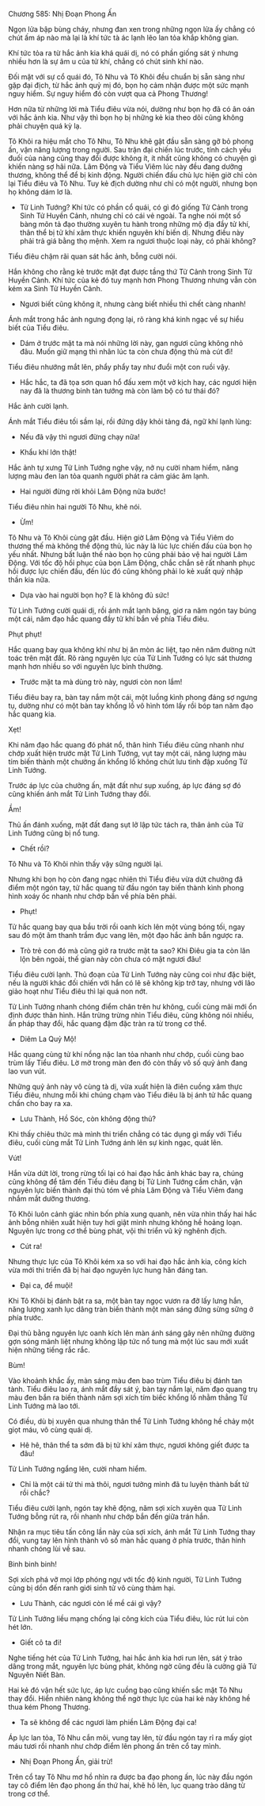 




Chương 585: Nhị Đoạn Phong Ấn


Ngọn lửa bập bùng cháy, nhưng đan xen trong những ngọn lửa ấy chẳng có chút ấm áp nào mà lại là khí tức tà ác lạnh lẽo lan tỏa khắp không gian.

Khí tức tỏa ra từ hắc ảnh kia khá quái dị, nó có phần giống sát ý nhưng nhiều hơn là sự âm u của tử khí, chẳng có chút sinh khí nào.

Đối mặt với sự cổ quái đó, Tô Nhu và Tô Khôi đều chuẩn bị sẵn sàng như gặp đại địch, từ hắc ảnh quỷ mị đó, bọn họ cảm nhận được một sức mạnh nguy hiểm. Sự nguy hiểm đó còn vượt qua cả Phong Thương!

Hơn nữa từ những lời mà Tiểu điêu vừa nói, dường như bọn họ đã có ân oán với hắc ảnh kia. Như vậy thì bọn họ bị những kẻ kia theo dõi cũng không phải chuyện quá kỳ lạ.

Tô Khôi ra hiệu mắt cho Tô Nhu, Tô Nhu khẽ gật đầu sẵn sàng gỡ bỏ phong ấn, vận năng lượng trong người. Sau trận đại chiến lúc trước, tính cách yếu đuối của nàng cũng thay đổi được không ít, ít nhất cũng không có chuyện gì khiến nàng sợ hãi nữa. Lâm Động và Tiểu Viêm lúc này đều đang dưỡng thương, không thể để bị kinh động. Người chiến đấu chủ lực hiện giờ chỉ còn lại Tiểu điêu và Tô Nhu. Tuy kẻ địch dường như chỉ có một người, nhưng bọn họ không dám lơ là.

- Tử Linh Tướng? Khí tức có phần cổ quái, có gì đó giống Tử Cảnh trong Sinh Tử Huyền Cảnh, nhưng chỉ có cái vẻ ngoài. Ta nghe nói một số bàng môn tả đạo thường xuyên tu hành trong những mộ địa đầy tử khí, thân thể bị tử khí xâm thực khiến nguyên khí biến dị. Nhưng điều này phải trả giá bằng thọ mệnh. Xem ra ngươi thuộc loại này, có phải không?

Tiểu điêu chậm rãi quan sát hắc ảnh, bỗng cười nói.

Hắn không cho rằng kẻ trước mặt đạt được tầng thứ Tử Cảnh trong Sinh Tử Huyền Cảnh. Khí tức của kẻ đó tuy mạnh hơn Phong Thương nhưng vẫn còn kém xa Sinh Tử Huyền Cảnh.

- Ngươi biết cũng không ít, nhưng càng biết nhiều thì chết càng nhanh!

Ánh mắt trong hắc ảnh ngưng đọng lại, rõ ràng khá kinh ngạc về sự hiểu biết của Tiểu điêu.

- Dám ở trước mặt ta mà nói những lời này, gan ngươi cũng không nhỏ đâu. Muốn giữ mạng thì nhân lúc ta còn chưa động thủ mà cút đi!

Tiểu điêu nhướng mắt lên, phẩy phẩy tay như đuổi một con ruồi vậy.

- Hắc hắc, ta đã tọa sơn quan hổ đấu xem một vở kịch hay, các ngươi hiện nay đã là thương binh tàn tướng mà còn làm bộ có tư thái đó?

Hắc ảnh cười lạnh.

Ánh mắt Tiểu điêu tối sầm lại, rồi đứng dậy khỏi tảng đá, ngữ khí lạnh lùng:

- Nếu đã vậy thì ngươi đừng chạy nữa!

- Khẩu khí lớn thật!

Hắc ảnh tự xưng Tử Linh Tướng nghe vậy, nở nụ cười nham hiểm, năng lượng màu đen lan tỏa quanh người phát ra cảm giác âm lạnh.

- Hai người đừng rời khỏi Lâm Động nửa bước!

Tiểu điêu nhìn hai người Tô Nhu, khẽ nói.

- Ừm!

Tô Nhu và Tô Khôi cùng gật đầu. Hiện giờ Lâm Động và Tiểu Viêm do thương thế mà không thể động thủ, lúc này là lúc lực chiến đấu của bọn họ yếu nhất. Nhưng bất luận thế nào bọn họ cũng phải bảo vệ hai người Lâm Động. Với tốc độ hồi phục của bọn Lâm Động, chắc chắn sẽ rất nhanh phục hồi được lực chiến đấu, đến lúc đó cũng không phải lo kẻ xuất quỷ nhập thần kia nữa.

- Dựa vào hai người bọn họ? E là không đủ sức!

Tử Linh Tướng cười quái dị, rồi ánh mắt lạnh băng, giơ ra năm ngón tay búng một cái, năm đạo hắc quang đầy tử khí bắn về phía Tiểu điêu.

Phụt phụt!

Hắc quang bay qua không khí như bị ăn mòn ác liệt, tạo nên năm đường nứt toác trên mặt đất. Rõ ràng nguyên lực của Tử Linh Tướng có lực sát thương mạnh hơn nhiều so với nguyên lực bình thường.

- Trước mặt ta mà dùng trò này, ngươi còn non lắm!

Tiểu điêu bay ra, bàn tay nắm một cái, một luồng kình phong đáng sợ ngưng tụ, dường như có một bàn tay khổng lồ vô hình tóm lấy rồi bóp tan năm đạo hắc quang kia.

Xẹt!

Khi năm đạo hắc quang đó phát nổ, thân hình Tiểu điêu cũng nhanh như chớp xuất hiện trước mặt Tử Linh Tướng, vụt tay một cái, năng lượng màu tím biến thành một chưởng ấn khổng lồ không chút lưu tình đập xuống Tử Linh Tướng.

Trước áp lực của chưởng ấn, mặt đất như sụp xuống, áp lực đáng sợ đó cũng khiến ánh mắt Tử Linh Tướng thay đổi.

Ầm!

Thủ ấn đánh xuống, mặt đất đang sụt lở lập tức tách ra, thân ảnh của Tử Linh Tướng cũng bị nổ tung.

- Chết rồi?

Tô Nhu và Tô Khôi nhìn thấy vậy sững người lại.

Nhưng khi bọn họ còn đang ngạc nhiên thì Tiểu điêu vừa dứt chưởng đã điểm một ngón tay, tử hắc quang từ đầu ngón tay biến thành kình phong hình xoáy ốc nhanh như chớp bắn về phía bên phải.

- Phụt!

Tử hắc quang bay qua bầu trời rồi oanh kích lên một vùng bóng tối, ngay sau đó một âm thanh trầm đục vang lên, một đạo hắc ảnh bắn ngược ra.

- Trò trẻ con đó mà cũng giở ra trước mặt ta sao? Khi Điêu gia ta còn lăn lộn bên ngoài, thế gian này còn chưa có mặt ngươi đâu!

Tiểu điêu cười lạnh. Thủ đoạn của Tử Linh Tướng này cũng coi như đặc biệt, nếu là người khác đối chiến với hắn có lẽ sẽ không kịp trở tay, nhưng với lão giảo hoạt như Tiểu điêu thì lại quá non nớt.

Tử Linh Tướng nhanh chóng điểm chân trên hư không, cuối cùng mãi mới ổn định được thân hình. Hắn trừng trừng nhìn Tiểu điêu, cũng không nói nhiều, ấn pháp thay đổi, hắc quang đậm đặc tràn ra từ trong cơ thể.

- Diêm La Quỷ Mộ!

Hắc quang cùng tử khí nồng nặc lan tỏa nhanh như chớp, cuối cùng bao trùm lấy Tiểu điêu. Lờ mờ trong màn đen đó còn thấy vô số quỷ ảnh đang lao vun vút.

Những quỷ ảnh này vô cùng tà dị, vừa xuất hiện là điên cuồng xâm thực Tiểu điêu, nhưng mỗi khi chúng chạm vào Tiểu điêu là bị ánh tử hắc quang chấn cho bay ra xa.

- Lưu Thành, Hồ Sóc, còn không động thủ?

Khi thấy chiêu thức mà mình thi triển chẳng có tác dụng gì mấy với Tiểu điêu, cuối cùng mắt Tử Linh Tướng ánh lên sự kinh ngạc, quát lên.

Vút!

Hắn vừa dứt lời, trong rừng tối lại có hai đạo hắc ảnh khác bay ra, chúng cũng không để tâm đến Tiểu điêu đang bị Tử Linh Tướng cầm chân, vận nguyên lực biến thành đại thủ tóm về phía Lâm Động và Tiểu Viêm đang nhắm mắt dưỡng thương.

Tô Khôi luôn cảnh giác nhìn bốn phía xung quanh, nên vừa nhìn thấy hai hắc ảnh bỗng nhiên xuất hiện tuy hơi giật mình nhưng không hề hoảng loạn. Nguyên lực trong cơ thể bùng phát, vội thi triển vũ kỹ nghênh địch.

- Cút ra!

Nhưng thực lực của Tô Khôi kém xa so với hai đạo hắc ảnh kia, công kích vừa mới thi triển đã bị hai đạo nguyên lực hung hãn đáng tan.

- Đại ca, để muội!

Khi Tô Khôi bị đánh bật ra sa, một bàn tay ngọc vươn ra đỡ lấy lưng hắn, năng lượng xanh lục dâng tràn biến thành một màn sáng đứng sừng sững ở phía trước.

Đại thủ bằng nguyên lực oanh kích lên màn ánh sáng gây nên những đường gợn sóng mãnh liệt nhưng không lập tức nổ tung mà một lúc sau mới xuất hiện những tiếng rắc rắc.

Bùm!

Vào khoảnh khắc ấy, màn sáng màu đen bao trùm Tiểu điêu bị đánh tan tành. Tiểu điêu lao ra, ánh mắt đầy sát ý, bàn tay nắm lại, năm đạo quang trụ màu đen bắn ra biến thành năm sợi xích tím biếc khổng lồ nhằm thẳng Tử Linh Tướng mà lao tới.

Có điều, dù bị xuyên qua nhưng thân thể Tử Linh Tướng không hề chảy một giọt máu, vô cùng quái dị.

- Hê hê, thân thể ta sớm đã bị tử khí xâm thực, ngươi không giết được ta đâu!

Tử Linh Tướng ngẩng lên, cười nham hiểm.

- Chỉ là một cái tử thi mà thôi, ngươi tưởng mình đã tu luyện thành bất tử rồi chắc?

Tiểu điêu cười lạnh, ngón tay khẽ động, năm sợi xích xuyên qua Tử Linh Tướng bỗng rút ra, rồi nhanh như chớp bắn đến giữa trán hắn.

Nhận ra mục tiêu tấn công lần này của sợi xích, ánh mắt Tử Linh Tướng thay đổi, vung tay lên hình thành vô số màn hắc quang ở phía trước, thân hình nhanh chóng lùi về sau.

Binh binh binh!

Sợi xích phá vỡ mọi lớp phóng ngự với tốc độ kinh người, Tử Linh Tướng cũng bị dồn đến ranh giới sinh tử vô cùng thảm hại.

- Lưu Thành, các ngươi còn lề mề cái gì vậy?

Tử Linh Tướng liều mạng chống lại công kích của Tiểu điêu, lúc rút lui còn hét lớn.

- Giết cô ta đi!

Nghe tiếng hét của Tử Linh Tướng, hai hắc ảnh kia hơi run lên, sát ý trào dâng trong mắt, nguyên lực bùng phát, không ngờ cũng đều là cường giả Tứ Nguyên Niết Bàn.

Hai kẻ đó vận hết sức lực, áp lực cuồng bạo cũng khiến sắc mặt Tô Nhu thay đổi. Hiển nhiên nàng không thể ngờ thực lực của hai kẻ này không hề thua kém Phong Thương.

- Ta sẽ không để các ngươi làm phiền Lâm Động đại ca!

Áp lực lan tỏa, Tô Nhu cắn môi, vung tay lên, từ đầu ngón tay rỉ ra mấy giọt máu tươi rồi nhanh như chớp điểm lên phong ấn trên cổ tay mình.

- Nhị Đoạn Phong Ấn, giải trừ!

Trên cổ tay Tô Nhu mơ hồ nhìn ra được ba đạo phong ấn, lúc này đầu ngón tay cô điểm lên đạo phong ấn thứ hai, khẽ hô lên, lục quang trào dâng từ trong cơ thể.




